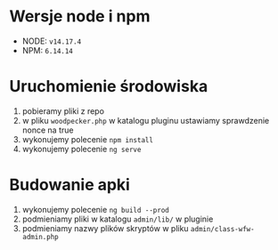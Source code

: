 # Wersje node i npm
- NODE: `v14.17.4`
- NPM: `6.14.14`

# Uruchomienie środowiska
1. pobieramy pliki z repo
2. w pliku `woodpecker.php` w katalogu pluginu ustawiamy sprawdzenie nonce na true
3. wykonujemy polecenie `npm install`
4. wykonujemy polecenie `ng serve`

# Budowanie apki
1. wykonujemy polecenie `ng build --prod`
2. podmieniamy pliki w katalogu `admin/lib/` w pluginie
3. podmieniamy nazwy plików skryptów w pliku `admin/class-wfw-admin.php`

